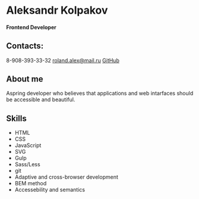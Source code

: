 # Aleksandr Kolpakov

#### Frontend Developer

## Contacts:
8-908-393-33-32
roland.alex@mail.ru
[GitHub](https://github.com/rcole1919/)

## About me
Aspring developer who believes that applications and web intarfaces should be accessible and beautiful.

## Skills

* HTML
* CSS
* JavaScript
* SVG
* Gulp
* Sass/Less
* git
* Adaptive and cross-browser development
* BEM method
* Accessebility and semantics
